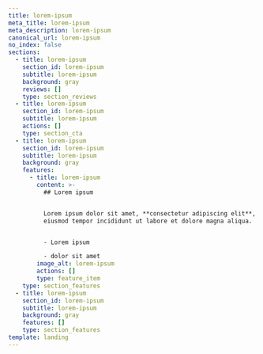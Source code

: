 ```yaml
---
title: lorem-ipsum
meta_title: lorem-ipsum
meta_description: lorem-ipsum
canonical_url: lorem-ipsum
no_index: false
sections:
  - title: lorem-ipsum
    section_id: lorem-ipsum
    subtitle: lorem-ipsum
    background: gray
    reviews: []
    type: section_reviews
  - title: lorem-ipsum
    section_id: lorem-ipsum
    subtitle: lorem-ipsum
    actions: []
    type: section_cta
  - title: lorem-ipsum
    section_id: lorem-ipsum
    subtitle: lorem-ipsum
    background: gray
    features:
      - title: lorem-ipsum
        content: >-
          ## Lorem ipsum


          Lorem ipsum dolor sit amet, **consectetur adipiscing elit**, sed do
          eiusmod tempor incididunt ut labore et dolore magna aliqua.


          - Lorem ipsum

          - dolor sit amet
        image_alt: lorem-ipsum
        actions: []
        type: feature_item
    type: section_features
  - title: lorem-ipsum
    section_id: lorem-ipsum
    subtitle: lorem-ipsum
    background: gray
    features: []
    type: section_features
template: landing
---
```

